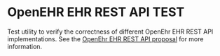 # OpenEHR EHR REST API TEST
Test utility to verify the correctness of different OpenEhr EHR REST API
implementations. See the [OpenEhr EHR REST API proposal](https://www.openehr.org/releases/ITS/latest/ehr_restapi.html) 
for more information.


